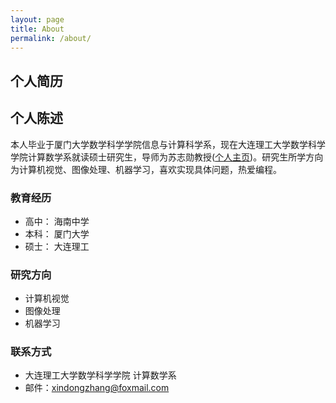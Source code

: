 ```yaml
---
layout: page
title: About
permalink: /about/
---
```


## 个人简历

## 个人陈述
本人毕业于厦门大学数学科学学院信息与计算科学系，现在大连理工大学数学科学学院计算数学系就读硕士研究生，导师为苏志勋教授([个人主页](http://cggi.dlut.edu.cn/?page_id=221))。研究生所学方向为计算机视觉、图像处理、机器学习，喜欢实现具体问题，热爱编程。

### 教育经历

* 高中： 海南中学
* 本科： 厦门大学
* 硕士： 大连理工

### 研究方向
* 计算机视觉
* 图像处理
* 机器学习

### 联系方式

* 大连理工大学数学科学学院 计算数学系
* 邮件：[xindongzhang@foxmail.com](mailto:xindongzhang@foxmail.com)